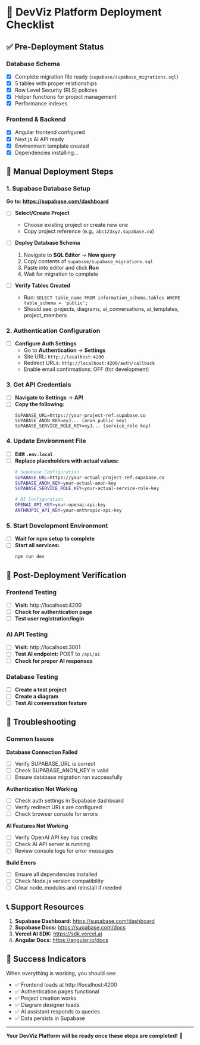 # 🚀 DevViz Platform Deployment Checklist

## ✅ Pre-Deployment Status

### Database Schema
- [x] Complete migration file ready (`supabase/supabase_migrations.sql`)
- [x] 5 tables with proper relationships
- [x] Row Level Security (RLS) policies
- [x] Helper functions for project management
- [x] Performance indexes

### Frontend & Backend
- [x] Angular frontend configured
- [x] Next.js AI API ready
- [x] Environment template created
- [x] Dependencies installing...

## 🔄 Manual Deployment Steps

### 1. Supabase Database Setup
**Go to: https://supabase.com/dashboard**

- [ ] **Select/Create Project**
  - Choose existing project or create new one
  - Copy project reference (e.g., `abc123xyz.supabase.co`)

- [ ] **Deploy Database Schema**
  1. Navigate to **SQL Editor** → **New query**
  2. Copy contents of `supabase/supabase_migrations.sql`
  3. Paste into editor and click **Run**
  4. Wait for migration to complete

- [ ] **Verify Tables Created**
  - Run: `SELECT table_name FROM information_schema.tables WHERE table_schema = 'public';`
  - Should see: projects, diagrams, ai_conversations, ai_templates, project_members

### 2. Authentication Configuration
- [ ] **Configure Auth Settings**
  - Go to **Authentication** → **Settings**
  - Site URL: `http://localhost:4200`
  - Redirect URLs: `http://localhost:4200/auth/callback`
  - Enable email confirmations: OFF (for development)

### 3. Get API Credentials
- [ ] **Navigate to Settings** → **API**
- [ ] **Copy the following:**
  ```
  SUPABASE_URL=https://your-project-ref.supabase.co
  SUPABASE_ANON_KEY=eyJ... (anon public key)
  SUPABASE_SERVICE_ROLE_KEY=eyJ... (service_role key)
  ```

### 4. Update Environment File
- [ ] **Edit `.env.local`**
- [ ] **Replace placeholders with actual values:**
  ```bash
  # Supabase Configuration
  SUPABASE_URL=https://your-actual-project-ref.supabase.co
  SUPABASE_ANON_KEY=your-actual-anon-key
  SUPABASE_SERVICE_ROLE_KEY=your-actual-service-role-key

  # AI Configuration
  OPENAI_API_KEY=your-openai-api-key
  ANTHROPIC_API_KEY=your-anthropic-api-key
  ```

### 5. Start Development Environment
- [ ] **Wait for npm setup to complete**
- [ ] **Start all services:**
  ```bash
  npm run dev
  ```

## 🎯 Post-Deployment Verification

### Frontend Testing
- [ ] **Visit:** http://localhost:4200
- [ ] **Check for authentication page**
- [ ] **Test user registration/login**

### AI API Testing
- [ ] **Visit:** http://localhost:3001
- [ ] **Test AI endpoint:** POST to `/api/ai`
- [ ] **Check for proper AI responses**

### Database Testing
- [ ] **Create a test project**
- [ ] **Create a diagram**
- [ ] **Test AI conversation feature**

## 🚨 Troubleshooting

### Common Issues

**Database Connection Failed**
- [ ] Verify SUPABASE_URL is correct
- [ ] Check SUPABASE_ANON_KEY is valid
- [ ] Ensure database migration ran successfully

**Authentication Not Working**
- [ ] Check auth settings in Supabase dashboard
- [ ] Verify redirect URLs are configured
- [ ] Check browser console for errors

**AI Features Not Working**
- [ ] Verify OpenAI API key has credits
- [ ] Check AI API server is running
- [ ] Review console logs for error messages

**Build Errors**
- [ ] Ensure all dependencies installed
- [ ] Check Node.js version compatibility
- [ ] Clear node_modules and reinstall if needed

## 📞 Support Resources

1. **Supabase Dashboard:** https://supabase.com/dashboard
2. **Supabase Docs:** https://supabase.com/docs
3. **Vercel AI SDK:** https://sdk.vercel.ai
4. **Angular Docs:** https://angular.io/docs

## 🎉 Success Indicators

When everything is working, you should see:
- ✅ Frontend loads at http://localhost:4200
- ✅ Authentication pages functional
- ✅ Project creation works
- ✅ Diagram designer loads
- ✅ AI assistant responds to queries
- ✅ Data persists in Supabase

---

**Your DevViz Platform will be ready once these steps are completed!** 🚀